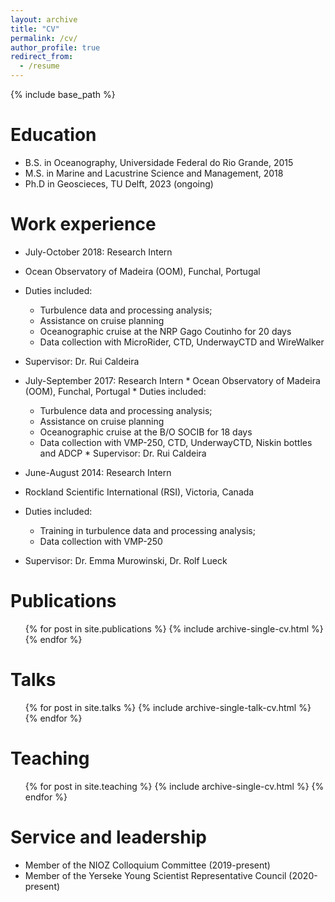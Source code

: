 ```yaml
---
layout: archive
title: "CV"
permalink: /cv/
author_profile: true
redirect_from:
  - /resume
---
```


{% include base_path %}

Education
======
* B.S. in Oceanography, Universidade Federal do Rio Grande, 2015
* M.S. in Marine and Lacustrine Science and Management, 2018
* Ph.D in Geoscieces, TU Delft, 2023 (ongoing)

Work experience
======
*  July-October 2018: Research Intern
  * Ocean Observatory of Madeira (OOM), Funchal, Portugal
  * Duties included: 
    * Turbulence data and processing analysis; 
    * Assistance on cruise planning
    * Oceanographic cruise at the NRP Gago Coutinho for 20 days
    * Data collection with MicroRider, CTD, UnderwayCTD and WireWalker
  * Supervisor: Dr. Rui Caldeira
  
  *  July-September 2017: Research Intern
    * Ocean Observatory of Madeira (OOM), Funchal, Portugal
    * Duties included: 
      * Turbulence data and processing analysis; 
      * Assistance on cruise planning
       * Oceanographic cruise at the B/O SOCIB for 18 days
      * Data collection with VMP-250, CTD, UnderwayCTD, Niskin bottles and ADCP
    * Supervisor: Dr. Rui Caldeira

*  June-August 2014: Research Intern
  * Rockland Scientific International (RSI), Victoria, Canada
  * Duties included: 
    * Training in turbulence data and processing analysis; 
    * Data collection with VMP-250
  * Supervisor: Dr. Emma Murowinski, Dr. Rolf Lueck
  

Publications
======
  <ul>{% for post in site.publications %}
    {% include archive-single-cv.html %}
  {% endfor %}</ul>
  
Talks
======
  <ul>{% for post in site.talks %}
    {% include archive-single-talk-cv.html %}
  {% endfor %}</ul>
  
Teaching
======
  <ul>{% for post in site.teaching %}
    {% include archive-single-cv.html %}
  {% endfor %}</ul>
  
Service and leadership
======
* Member of the NIOZ Colloquium Committee (2019-present)
* Member of the Yerseke Young Scientist Representative Council (2020-present)
